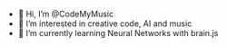 - 👋 Hi, I’m @CodeMyMusic
- 👀 I’m interested in creative code, AI and music
- 🌱 I’m currently learning Neural Networks with brain.js

<!---
CodeMyMusic/CodeMyMusic is a ✨ special ✨ repository because its `README.md` (this file) appears on your GitHub profile.
You can click the Preview link to take a look at your changes.
--->
